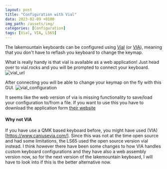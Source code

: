 ```yaml
---
layout: post
title: "Configuration with Vial"
data: 2023-02-09 +0100
img_path: /assets/img/
categories: [Configuration]
tags: [Vial, VIA, LS65]
---
```

The lakemountain keyboards can be configured using [Vial](https://get.vial.today/) (or [VIA](https://www.caniusevia.com/)), meaning that you don't have to reflash you keyboard to change the keymap.

What is really handy is that vial is available as a web application! Just head over to vial.rocks and you will be prompted to connect your keyboard.
![vial_url](vial_url.png)

After connecting you will be able to change your keymap on the fly with this GUI.
![vial_configuration](vial_configuration.png)

It seems like the web version of via is missing functionality to save/load your configuration to/from a file. If you want to use this you have to download the application form [their website](https://get.vial.today/)

#### Why not VIA
If you have use a QMK based keyboard before, you might have used (VIA)[https://www.caniusevia.com/]. Since this was not at the time open source and had some limitations, the LS65 used the open source version vial instead. I think however there have been some changes to how VIA handles custom keyboard configurations and they have also a web assembly version now, so for the next version of the lakemountain keyboard, I will have to look into if this is the better alternative now.
